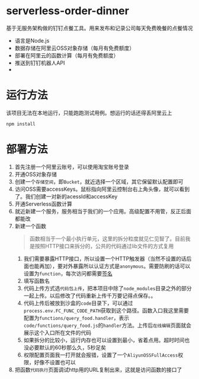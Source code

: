 # serverless-order-dinner
基于无服务架构做的钉钉点餐工具。用来发布和记录公司每天免费晚餐的点餐情况

- 语言是Node.js
- 数据存储在阿里云OSS对象存储（每月有免费额度）
- 部署在阿里云的函数计算（每月有免费额度）
- 推送到钉钉机器人API
- 

# 运行方法
该项目无法在本地运行，只能跑跑测试用例。想运行的话还得丢阿里云上
```
npm install
```

# 部署方法
1. 首先注册一个阿里云账号，可以使用淘宝账号登录
2. 开通OSS对象存储
3. 创建一个`存储空间`，即`Bucket`，就近选择一个区域，其它保留默认配置即可
4. 访问OSS需要accessKeys。鼠标指向阿里云控制台右上角头像，就可以看到了。我们创建一对新的acessId和accessKey
5. 开通Serverless函数计算
6. 就近新建一个服务，服务相当于我们的一个应用。高级配置不用管，反正后面都能改
7. 新建一个函数
    > 函数相当于一个最小执行单元，这里的拆分粒度就见仁见智了。目前我是按照HTTP接口来拆分的，公共的代码通过lib文件的方式复用
    1. 我们需要暴露HTTP接口，所以设置一个HTTP触发器（当然不设置的话后面也能再加），要对外暴露所以认证方式是`anonymous`。需要防刷的话可以设置为`function`，每次访问都需要[签名](https://help.aliyun.com/document_detail/71229.html?spm=5176.8663048.function-trigger.1.48f73edcfaHDTG)
    2. 填写函数名
    3. 代码上传方式选`代码包上传`，把本项目中除了`node_modules`目录之外的部分一起上传。以后修改了代码重新上传千万要记得点保存。。
    4. 代码上传后被放到沙盒的`code`目录下，可以通过`process.env.FC_FUNC_CODE_PATH`获取到这个路径。函数入口我这里需要配置为`functions/query_food.handler`，表示`code/functions/query_food.js`的`handler`方法。上传后`在线编辑`页面就会展示这个入口所在文件的代码
    5. 如果拆分的比较小，运行内存也可以设置到最小，省着点用。超时时间也没必要默认的60秒那么久，5秒足矣
    6. 权限配置页面我一打开就会报错，设置了一个`AliyunOSSFullAccess`权限，好像不设置也可以
8. 把函数`代码执行`页面调试http用的URL复制出来，这就是访问函数的接口了